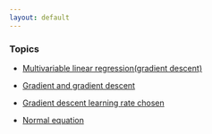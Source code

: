 ```yaml
---
layout: default
---
```


### Topics

- [Multivariable linear regression(gradient descent)](./jupyter_notebooks_in_html/rdm001_multivariable_linear_regression_gradient_descent/multivariable_linear_regression_gradient_descent.html)

- [Gradient and gradient descent](./jupyter_notebooks_in_html/rdm002_gradient_and_gradient_descent/gradient_and_gradient_descent.html)

- [Gradient descent learning rate chosen](./jupyter_notebooks_in_html/rdm003_gradient_descent_learning_rate_chosen/gradient_descent_learning_rate_chosen.html)

- [Normal equation](./jupyter_notebooks_in_html/rdm004_normal_equation/normal_equation.html)
